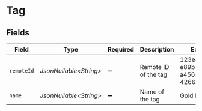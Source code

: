 # Tag


## Fields

| Field                                | Type                                 | Required                             | Description                          | Example                              |
| ------------------------------------ | ------------------------------------ | ------------------------------------ | ------------------------------------ | ------------------------------------ |
| `remoteId`                           | *JsonNullable\<String>*              | :heavy_minus_sign:                   | Remote ID of the tag                 | 123e4567-e89b-12d3-a456-426614174000 |
| `name`                               | *JsonNullable\<String>*              | :heavy_minus_sign:                   | Name of the tag                      | Gold Medalist                        |